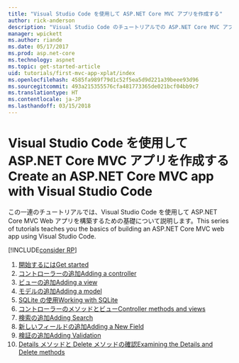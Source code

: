 ```yaml
---
title: "Visual Studio Code を使用して ASP.NET Core MVC アプリを作成する"
author: rick-anderson
description: "Visual Studio Code のチュートリアルでの ASP.NET Core MVC アプリの目次について説明します。"
manager: wpickett
ms.author: riande
ms.date: 05/17/2017
ms.prod: asp.net-core
ms.technology: aspnet
ms.topic: get-started-article
uid: tutorials/first-mvc-app-xplat/index
ms.openlocfilehash: 4585fa989f79d1c52f5ea5d9d221a39beee93d96
ms.sourcegitcommit: 493a215355576cfa481773365de021bcf04bb9c7
ms.translationtype: HT
ms.contentlocale: ja-JP
ms.lasthandoff: 03/15/2018
---
```

# <a name="create-an-aspnet-core-mvc-app-with-visual-studio-code"></a><span data-ttu-id="9f6b2-103">Visual Studio Code を使用して ASP.NET Core MVC アプリを作成する</span><span class="sxs-lookup"><span data-stu-id="9f6b2-103">Create an ASP.NET Core MVC app with Visual Studio Code</span></span>

<span data-ttu-id="9f6b2-104">この一連のチュートリアルでは、Visual Studio Code を使用して ASP.NET Core MVC Web アプリを構築するための基礎について説明します。</span><span class="sxs-lookup"><span data-stu-id="9f6b2-104">This series of tutorials teaches you the basics of building an ASP.NET Core MVC web app using Visual Studio Code.</span></span> 

[!INCLUDE[consider RP](../../includes/razor.md)]

1. [<span data-ttu-id="9f6b2-105">開始するには</span><span class="sxs-lookup"><span data-stu-id="9f6b2-105">Get started</span></span>](xref:tutorials/first-mvc-app-xplat/start-mvc)
1. [<span data-ttu-id="9f6b2-106">コントローラーの追加</span><span class="sxs-lookup"><span data-stu-id="9f6b2-106">Adding a controller</span></span>](xref:tutorials/first-mvc-app-xplat/adding-controller)
1. [<span data-ttu-id="9f6b2-107">ビューの追加</span><span class="sxs-lookup"><span data-stu-id="9f6b2-107">Adding a view</span></span>](xref:tutorials/first-mvc-app-xplat/adding-view)
1. [<span data-ttu-id="9f6b2-108">モデルの追加</span><span class="sxs-lookup"><span data-stu-id="9f6b2-108">Adding a model</span></span>](xref:tutorials/first-mvc-app-xplat/adding-model)
1. [<span data-ttu-id="9f6b2-109">SQLite の使用</span><span class="sxs-lookup"><span data-stu-id="9f6b2-109">Working with SQLite</span></span>](xref:tutorials/first-mvc-app-xplat/working-with-sql)
1. [<span data-ttu-id="9f6b2-110">コントローラーのメソッドとビュー</span><span class="sxs-lookup"><span data-stu-id="9f6b2-110">Controller methods and views</span></span>](xref:tutorials/first-mvc-app-xplat/controller-methods-views)
1. [<span data-ttu-id="9f6b2-111">検索の追加</span><span class="sxs-lookup"><span data-stu-id="9f6b2-111">Adding Search</span></span>](xref:tutorials/first-mvc-app-xplat/search)
1. [<span data-ttu-id="9f6b2-112">新しいフィールドの追加</span><span class="sxs-lookup"><span data-stu-id="9f6b2-112">Adding a New Field</span></span>](xref:tutorials/first-mvc-app-xplat/new-field)
1. [<span data-ttu-id="9f6b2-113">検証の追加</span><span class="sxs-lookup"><span data-stu-id="9f6b2-113">Adding Validation</span></span>](xref:tutorials/first-mvc-app-xplat/validation)
1. [<span data-ttu-id="9f6b2-114">Details メソッドと Delete メソッドの確認</span><span class="sxs-lookup"><span data-stu-id="9f6b2-114">Examining the Details and Delete methods</span></span>](xref:tutorials/first-mvc-app/details)
